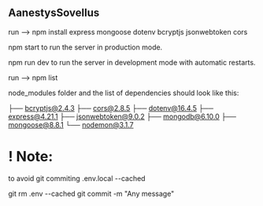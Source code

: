 ## AanestysSovellus

run --> npm install express mongoose dotenv bcryptjs jsonwebtoken cors

npm start to run the server in production mode.

npm run dev to run the server in development mode with automatic restarts.

run --> npm list

node_modules folder and the list of dependencies should look like this:

├── bcryptjs@2.4.3
├── cors@2.8.5
├── dotenv@16.4.5
├── express@4.21.1
├── jsonwebtoken@9.0.2
├── mongodb@6.10.0
├── mongoose@8.8.1
└── nodemon@3.1.7

# ! Note:

to avoid git commiting .env.local --cached

git rm .env --cached
git commit -m "Any message"
